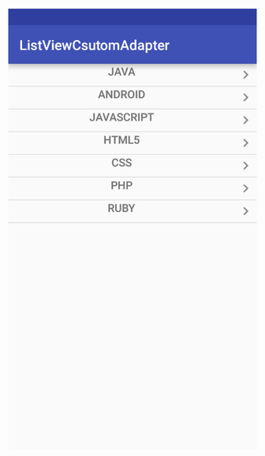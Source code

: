 ![alt text](https://github.com/codesqills/Android_basics/blob/master/ListViewCsutomAdapter/ListViewCustomeAdapter.png)
